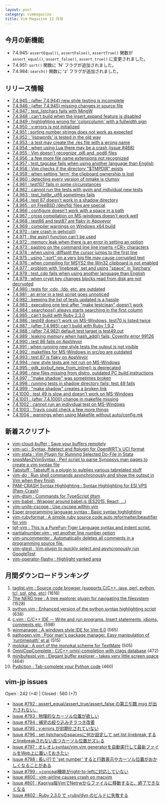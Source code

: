 ```yaml
---
layout: post
category: vimmagazine
title: Vim Magazine 12 月号
---
```


## 今月の新機能

- 7.4.945: `assertEqual()`, `assertFalse()`, `assertTrue()` 関数が `assert_equal()`, `assert_false()`, `assert_true()` に変更されました。
- 7.4.951: `sort()` 関数に 'N' フラグが追加されました。
- 7.4.984: `search()` 関数に 'z' フラグが追加されました。

## リリース情報

- [7.4.945 : (after 7.4.944) new style testing is incomplete](https://github.com/vim/vim/commit/683fa185a4b4ed7595e5942901548b8239ed5cdb)
- [7.4.946 : (after 7.4.945) missing changes in source file](https://github.com/vim/vim/commit/bbfbaf9741deebb9f1ed790885bd571c4cbce17a)
- [7.4.947 : test&#x5f;listchars fails with MingW](https://github.com/vim/vim/commit/5311c02f25eed8f34e8a80becb98e86264f371c3)
- [7.4.948 : can't build when the insert&#x5f;expand feature is disabled](https://github.com/vim/vim/commit/20ad69ccfb60ef718bd26387ef0e5424461a643e)
- [7.4.949 : highlighting wrong for 'colorcolumn' with a fullwidth sign](https://github.com/vim/vim/commit/32a214e78df0120f92fe049eab1385c60f0cdb0b)
- [7.4.950 : v:errors is not initialized](https://github.com/vim/vim/commit/4649ded2877508fe343cbcf6f7e7fd277be0aab3)
- [7.4.951 : sorting number strings does not work as expected](https://github.com/vim/vim/commit/b00da1d6d1655cb6e415f84ecc3be5ff3b790811)
- [7.4.952 : 'lispwords' is tested in the old way](https://github.com/vim/vim/commit/6cd1345307440491580e5e86cb82c54ee9a46baa)
- [7.4.953 : a test may create the .res file with a wrong name](https://github.com/vim/vim/commit/de0ad40cb3c1bc691a754698ed16a5b6cdb4086b)
- [7.4.954 : when using Lua there may be a crash (issue #468)](https://github.com/vim/vim/commit/f609dcf8c1094f6fc95f4fc36321a1fb08a7110c)
- [7.4.955 : Vim doesn't recognize .pl6 and .pod6 files](https://github.com/vim/vim/commit/3b8fcd945c5f0ee104eaabcf969fb6f973e79c77)
- [7.4.956 : a few more file name extensions not recognized](https://github.com/vim/vim/commit/f882d9f89dbe24ab1ba4bc88529bef28242fd2ed)
- [7.4.957 : test&#x5f;tagcase fails when using another language than English](https://github.com/vim/vim/commit/bc96c29ffc753daef302d20322d1e3d560094f44)
- [7.4.958 : Vim checks if the directory "$TMPDIR" exists](https://github.com/vim/vim/commit/e1a61991d9b6fd5f65636d17583f93118268cda5)
- [7.4.959 : when setting 'term' the clipboard ownership is lost](https://github.com/vim/vim/commit/0379d01c52e7930ccfc9133f229fba54a2024a42)
- [7.4.960 : detecting every version of nmake is clumsy](https://github.com/vim/vim/commit/90f5d0a5c3bbfeefcbc4d6eac59cf225ec714b28)
- [7.4.961 : test107 fails in some circunstances](https://github.com/vim/vim/commit/9dc2ce398bb3456cc8f590ef0260459798b34d2a)
- [7.4.962 : cannot run the tests with gvim and individual new tests](https://github.com/vim/vim/commit/3f12a2421bda43a4e48c822541b75f72ee11125a)
- [7.4.963 : test&#x5f;listlbr&#x5f;utf8 sometimes fails](https://github.com/vim/vim/commit/1c57fe8b9450eb29c3e42a94527d4b7514f853e2)
- [7.4.964 : test 87 doesn't work in a shadow directory](https://github.com/vim/vim/commit/91376b63877c113fe9a3fff2c1b04bf9504f447f)
- [7.4.965 : on FreeBSD /dev/fd/ files are special](https://github.com/vim/vim/commit/941aea2b975623a0c8bc24b140881ef0032a8bb8)
- [7.4.966 : configure doesn't work with a space in a path](https://github.com/vim/vim/commit/49222bee65228c7b5994b33c1568394c3cbf4583)
- [7.4.967 : cross compilation on MS-windows doesn't work well](https://github.com/vim/vim/commit/6b90351786eb0915336b576cc930300bf5c9ac63)
- [7.4.968 : test86 and test87 are flaky in Appveyor](https://github.com/vim/vim/commit/b65c749ac5a8a990d53493e3b9677142b1b9e4ce)
- [7.4.969 : compiler warnings on Windowx x64 build](https://github.com/vim/vim/commit/35be4534c029148a89ccc41e8e465d793e7ed7c2)
- [7.4.970 : rare crash in getvcol()](https://github.com/vim/vim/commit/9ec021a2b0dd35ba744a8e2a9430a643c85b922a)
- [7.4.971 : the asin() function can't be used](https://github.com/vim/vim/commit/099fdde0f073315b7f2700786ae533d23a556348)
- [7.4.972 : memory leak when there is an error in setting an option](https://github.com/vim/vim/commit/a98849670674264de699d7ab22ae4b9b32e78f4a)
- [7.4.973 : pasting on the command line line inserts \<CR> characters](https://github.com/vim/vim/commit/6f62fed349bf829da2adb02619dc9acba13c8ab6)
- [7.4.974 : when using :diffsplit the cursor jumps to the first line](https://github.com/vim/vim/commit/f29a82dcd0914c76f595d475ddac4517371fab2b)
- [7.4.975 : using ":sort" on a very big file may cause corrupted text](https://github.com/vim/vim/commit/75e3ad019933f4879137775549261bf51985ab7d)
- [7.4.976 : when compiling for MSYS2 the Win32 clipboard is not enabled](https://github.com/vim/vim/commit/8def26a0f5f5535e9af64e715cb80845fc8ec322)
- [7.4.977 : problem with 'linebreak' set and using "space" in 'listchars'](https://github.com/vim/vim/commit/9bc01ebb957d2b30d57bd30d7aee6f1df2a336b0)
- [7.4.978 : test&#x5f;cdo fails when using another language than English](https://github.com/vim/vim/commit/c42b9c670ea621d4dac0f216e011a6db576c5136)
- [7.4.979 : when crypt key changes blocks read from disk are not decrypted](https://github.com/vim/vim/commit/4a8c2cfc56b9affc36934aa0f20d8cfd2b1511c8)
- [7.4.980 : tests for :cdo, :ldo, etc. are outdated](https://github.com/vim/vim/commit/57d7971b5f1621071176eea81cdb0d1fc50c925d)
- [7.4.981 : an error in a test script goes unnoticed](https://github.com/vim/vim/commit/4686b323e4bc0f466500b018959f6c8965f010f9)
- [7.4.982 : keeping the list of tests updated is a hassle](https://github.com/vim/vim/commit/7b6156f4cd4027b664a916ba546e9b05d4c49e11)
- [7.4.983 : executing one test after "make testclean" doesn't work](https://github.com/vim/vim/commit/a60824308cd9bc192c5d38fc16cccfcf652b40f6)
- [7.4.984 : searchpos() always starts searching in the first column](https://github.com/vim/vim/commit/ad4d8a192abf44b89371af87d70b971cd654b799)
- [7.4.985 : can't build with Ruby 2.3.0](https://github.com/vim/vim/commit/f2f6d297966ec0e357640b71a238e51afcaba6cc)
- [7.4.986 : test49 doesn't work on MS-Windows, test70 is listed twice](https://github.com/vim/vim/commit/da9888a3f0118ce1ce5acbdcf4720602c2de2a3b)
- [7.4.987 : (after 7.4.985) can't build with Ruby 1.9.2](https://github.com/vim/vim/commit/0d27f64f7188efef99062a3c5694027c12401670)
- [7.4.988 : (after 7.4.982) default test target is test49.out](https://github.com/vim/vim/commit/40bbceee2213a6fa8fdc1d3f3920d61fb5370803)
- [7.4.989 : leaking memory when hash&#x5f;add() fails; Coverity error 99126](https://github.com/vim/vim/commit/0107f5ba87ca9427500d0fc42ec80a1f3fca9fdb)
- [7.4.990 : test 86 fails on AppVeyor](https://github.com/vim/vim/commit/e5c5f0c66c9491aca013f30da6e4f730a7ba7db6)
- [7.4.991 : when running new style tests the output is not visible](https://github.com/vim/vim/commit/096c8bb40d51b22a4b1d761baf7bb79fb9e55a28)
- [7.4.992 : makefiles for MS-Windows in src/po are outdated](https://github.com/vim/vim/commit/013806229a1e15480592f6bc8453130685ec750b)
- [7.4.993 : test 87 is flaky on AppVeyor](https://github.com/vim/vim/commit/52f6ae1366b34fc5771595c0bd17c779a7f6f544)
- [7.4.994 : new style tests are not run on MS-Windows](https://github.com/vim/vim/commit/4e5a31c8b3e259605f4d8543aaae68578cf9b0d7)
- [7.4.995 : gdk&#x5f;pixbuf&#x5f;new&#x5f;from&#x5f;inline() is deprecated](https://github.com/vim/vim/commit/36e294c00c784b9ddd05a4fdbea2e331ab2b1ca8)
- [7.4.996 : new files missing from distro, outdated PC build instructions](https://github.com/vim/vim/commit/e292d80bede5cb0b9b1ca95176ad6c3fbaae2e0a)
- [7.4.997 : "make shadow" was sometimes broken](https://github.com/vim/vim/commit/4c7bb12c82914307e6bbb73d95cfb3ba7189813a)
- [7.4.998 : running tests in shadow directory fails; test 49 fails](https://github.com/vim/vim/commit/f9c8bd2137b045f9a64d63eefcf022b4726b1419)
- [7.4.999 : "make shadow" creates a broken link](https://github.com/vim/vim/commit/b8cb643eab0e84d6a41f5884c7e41736218425fb)
- [7.4.1000 : test 49 is slow and doesn't work on MS-Windows](https://github.com/vim/vim/commit/c06624661a3aa6642304c06db9cebe553a4cab17)
- [7.4.1001 : (after 7.4.1000) change in makefile missing](https://github.com/vim/vim/commit/f49e240c2def978247fa457aa105bb3024413f7d)
- [7.4.1002 : cannot run an individual test on MS-Windows](https://github.com/vim/vim/commit/604619784c7f9007a883c123231d080598bd49f5)
- [7.4.1003 : Travis could check a few more things](https://github.com/vim/vim/commit/7b5f0a15bce11754c47f849b2ddd68ba0909afac)
- [7.4.1004 : warnings when using Makefile without auto/config.mk](https://github.com/vim/vim/commit/08b7bae91adb79d30d4c923fd758e2f7cecd33ef)

## 新着スクリプト

- [vim-cloud-buffer : Save your buffers remotely ](http://www.vim.org/scripts/script.php?script_id=5277)
- [vim-uci : Syntax, ftdetect and ftplugin for OpenWRT's UCI format](http://www.vim.org/scripts/script.php?script_id=5278)
- [vim-stata : Vim Plugin for Running Selected Do-File in Stata](http://www.vim.org/scripts/script.php?script_id=5279)
- [snpsMan2VimSyntax : Perl script to parse Synopsys man pages to create a vim syntax file](http://www.vim.org/scripts/script.php?script_id=5280)
- [Tabstuff : Tabstuff is a plugin to sulplies various tabrelated stuff](http://www.vim.org/scripts/script.php?script_id=5281)
- [vim-do : Run shell commands asynchronously and show the output in Vim when they finish](http://www.vim.org/scripts/script.php?script_id=5282)
- [PAM-CRASH Syntax Highlighting : Syntax Highlighting for ESI VPS (Pam-Crash)](http://www.vim.org/scripts/script.php?script_id=5283)
- [vim-dtsm : Commands for TypeScript dtsm](http://www.vim.org/scripts/script.php?script_id=5284)
- [vim-babel : Wrapper around babel.js (ES2015, React, ...)](http://www.vim.org/scripts/script.php?script_id=5285)
- [vim-unite-cscope : Use cscope within vim](http://www.vim.org/scripts/script.php?script_id=5286)
- [Esper programming language syntax : Basic syntax highlighting](http://www.vim.org/scripts/script.php?script_id=5287)
- [vim-rubyformat : A simple ruby source code auto reformatter/beautifier for vim](http://www.vim.org/scripts/script.php?script_id=5288)
- [tgf-vim : This is a PureFun-Tiger Language syntax and indent script.](http://www.vim.org/scripts/script.php?script_id=5289)
- [partialnumber.vim : yet another line number option](http://www.vim.org/scripts/script.php?script_id=5290)
- [vim-uncommenter : Automatically deletes all comments in a programming source file.](http://www.vim.org/scripts/script.php?script_id=5291)
- [vim-gtest : Vim plugin to quickly select and asyncronously run GoogleTest](http://www.vim.org/scripts/script.php?script_id=5292)
- [vim-operator-flashy : Highlight yanked area](http://www.vim.org/scripts/script.php?script_id=5293)

## 月間ダウンロードランキング

1. [taglist.vim : Source code browser (supports C/C++, java, perl, python, tcl, sql, php, etc)](http://www.vim.org/scripts/script.php?script_id=273) (1616)
2. [The NERD tree : A tree explorer plugin for navigating the filesystem](http://www.vim.org/scripts/script.php?script_id=1658) (1528)
3. [python.vim : Enhanced version of the python syntax highlighting script](http://www.vim.org/scripts/script.php?script_id=790) (638)
4. [c.vim : C/C++ IDE --  Write and run programs. Insert statements, idioms, comments etc.](http://www.vim.org/scripts/script.php?script_id=213) (598)
5. [winmanager : A windows style IDE for Vim 6.0](http://www.vim.org/scripts/script.php?script_id=95) (565)
6. [pathogen.vim : Poor man's package manager. Easy manipulation of 'runtimepath' et al](http://www.vim.org/scripts/script.php?script_id=2332) (515)
7. [molokai : A port of the monokai scheme for TextMate](http://www.vim.org/scripts/script.php?script_id=2340) (505)
8. [OmniCppComplete : C/C++ omni-completion with ctags database](http://www.vim.org/scripts/script.php?script_id=1520) (472)
9. [minibufexpl.vim : Elegant buffer explorer - takes very little screen space](http://www.vim.org/scripts/script.php?script_id=159) (464)
10. [Pydiction : Tab-complete your Python code](http://www.vim.org/scripts/script.php?script_id=850) (460)

## vim-jp issues

Open : 242 (+4) | Closed : 560 (+7)

- [Issue #792 : assert&#x5f;equal/assert&#x5f;true/assert&#x5f;false の第三引数 msg が出力されない。](https://github.com/vim-jp/issues/issues/792)
- [Issue #793 : 物理的なカーソル位置が欲しい](https://github.com/vim-jp/issues/issues/793)
- [Issue #794 : 補完の絞り込みチラつき改善](https://github.com/vim-jp/issues/issues/794)
- [Issue #795 : v:errors が初期化されていない](https://github.com/vim-jp/issues/issues/795)
- [Issue #796 : set listcharsのspacesに何か設定して set list linebreak するとlinebreakされない且つカーソル位置がズレる](https://github.com/vim-jp/issues/issues/796)
- [Issue #797 : オレオレsyntax/vim.vim generatorを自動実行して最新ファイルをWeb上に置いておきたい](https://github.com/vim-jp/issues/issues/797)
- [Issue #798 : 長い行で 'set number' すると行数表示やカーソル位置がおかしくなることがある](https://github.com/vim-jp/issues/issues/798)
- [Issue #799 : +conceal機能がright-to-leftに対応していない](https://github.com/vim-jp/issues/issues/799)
- [Issue #800 : vim-airline causes crash on macvim ](https://github.com/vim-jp/issues/issues/800)
- [Issue #801 : Kaoriya版VimでNetrwからファイルに移動すると、終了できなくなる](https://github.com/vim-jp/issues/issues/801)
- [Issue #802 : Ruby 2.3.0 で +ruby/dyn のビルドに失敗する](https://github.com/vim-jp/issues/issues/802)

